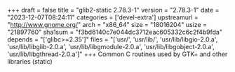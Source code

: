 +++
draft = false
title = "glib2-static 2.78.3-1"
version = "2.78.3-1"
date = "2023-12-07T08:24:11"
categories = ['devel-extra']
upstreamurl = "http://www.gnome.org/"
arch = "x86_64"
size = "18016204"
usize = "21897760"
sha1sum = "f3bd6140c7e044dc3712eac605332c6c2f4b9fda"
depends = "['glibc>=2.35']"
files = "['usr/', 'usr/lib/', 'usr/lib/libgio-2.0.a', 'usr/lib/libglib-2.0.a', 'usr/lib/libgmodule-2.0.a', 'usr/lib/libgobject-2.0.a', 'usr/lib/libgthread-2.0.a']"
+++
Common C routines used by GTK+ and other libraries (static)